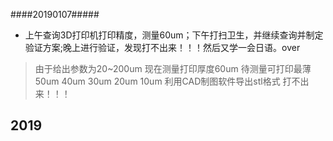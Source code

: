 ####20190107#####
* 上午查询3D打印机打印精度，测量60um；下午打扫卫生，并继续查询并制定验证方案;晚上进行验证，发现打不出来！！！然后又学一会日语。over
>由于给出参数为20~200um
现在测量打印厚度60um
待测量可打印最薄
50um
40um
30um
20um
10um
利用CAD制图软件导出stl格式
>打不出来！！！

## 2019
